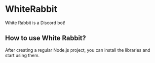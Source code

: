 # WhiteRabbit
White Rabbit is a Discord bot!

## How to use White Rabbit?
After creating a regular Node.js project, you can install the libraries and start using them.
